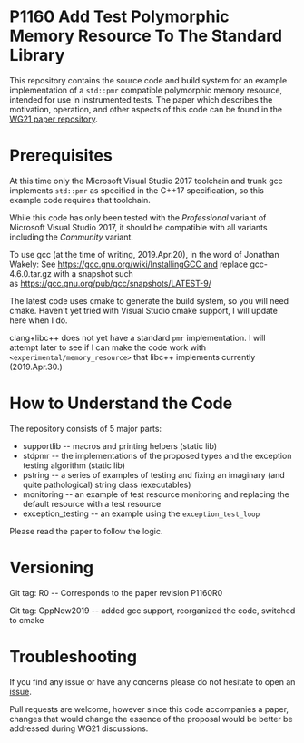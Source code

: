 # P1160 Add Test Polymorphic Memory Resource To The Standard Library

This repository contains the source code and build system for an example implementation of a `std::pmr`
compatible polymorphic memory resource, intended for use in instrumented tests. The paper which describes
the motivation, operation, and other aspects of this code can be found in the
[WG21 paper repository](http://www.open-std.org/jtc1/sc22/wg21/docs/papers/2018/p1160r0.pdf "P1160R0").

# Prerequisites

At this time only the Microsoft Visual Studio 2017 toolchain and trunk gcc implements `std::pmr` as specified
in the C++17 specification, so this example code requires that toolchain.

While this code has only been tested with the *Professional* variant of Microsoft Visual Studio 2017,
it should be compatible with all variants including the *Community* variant.

To use gcc (at the time of writing, 2019.Apr.20), in the word of Jonathan Wakely: See https://gcc.gnu.org/wiki/InstallingGCC and replace gcc-4.6.0.tar.gz with a snapshot such as https://gcc.gnu.org/pub/gcc/snapshots/LATEST-9/

The latest code uses cmake to generate the build system, so you will need cmake.  Haven't yet tried with Visual Studio cmake support, I will update here when I do.

clang+libc++ does not yet have a standard `pmr` implementation.  I will attempt later to see if I can make the code work with `<experimental/memory_resource>` that libc++ implements currently (2019.Apr.30.)

# How to Understand the Code

The repository consists of 5 major parts:

  * supportlib -- macros and printing helpers (static lib)
  * stdpmr -- the implementations of the proposed types and the exception testing algorithm (static lib)
  * pstring -- a series of examples of testing and fixing an imaginary (and quite pathological) string class (executables)
  * monitoring -- an example of test resource monitoring and replacing the default resource with a test resource
  * exception_testing -- an example using the `exception_test_loop`

Please read the paper to follow the logic.

# Versioning

Git tag: R0 -- Corresponds to the paper revision P1160R0

Git tag: CppNow2019 -- added gcc support, reorganized the code, switched to cmake

# Troubleshooting

If you find any issue or have any concerns please do not hesitate to open an [issue](../../issues).

Pull requests are welcome, however since this code accompanies a paper, changes that would change the essence of
the proposal would be better be addressed during WG21 discussions.
